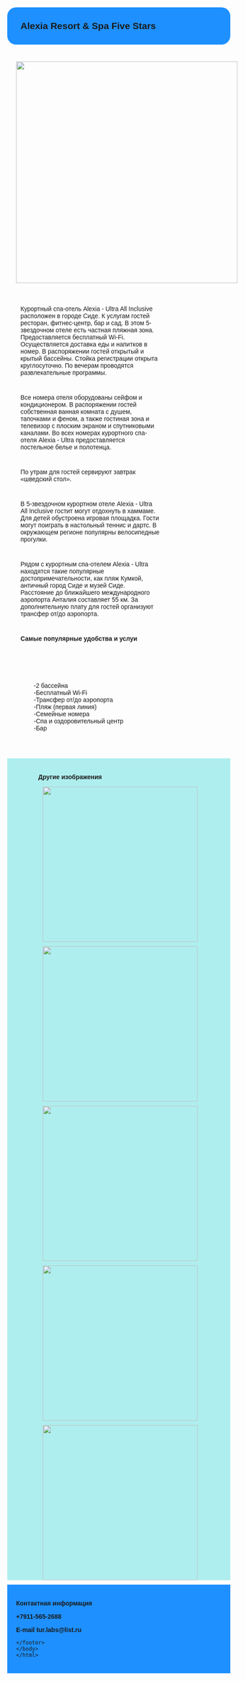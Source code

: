 <html>
    <body style="margin:0px;font-family:sans-serif">
        <h2 style="padding:30px;background-color:DodgerBlue;border-radius:20px">Alexia Resort & Spa Five Stars</h2>
        <div>
            <p><img style="margin:20px; height:500px"src="https://t-cf.bstatic.com/xdata/images/hotel/max1024x768/310786966.jpg?k=fb4f5fdaa6990689637a93e61203564b77eb640a64a28f7c9551b8e6f8f8afea&o=&hp=1"></p>
            <p style="margin:20px;padding:10px;margin-right:150px">
Курортный спа-отель Alexia - Ultra All Inclusive расположен в городе Сиде. К услугам гостей ресторан, фитнес-центр, бар и сад. В этом 5-звездочном отеле есть частная пляжная зона. Предоставляется бесплатный Wi-Fi. Осуществляется доставка еды и напитков в номер. В распоряжении гостей открытый и крытый бассейны. Стойка регистрации открыта круглосуточно. По вечерам проводятся развлекательные программы.</p>
<p style="margin:20px;padding:10px;margin-right:150px">
Все номера отеля оборудованы сейфом и кондиционером. В распоряжении гостей собственная ванная комната с душем, тапочками и феном, а также гостиная зона и телевизор с плоским экраном и спутниковыми каналами. Во всех номерах курортного спа-отеля Alexia - Ultra предоставляется постельное белье и полотенца.
</p><p style="margin:20px;padding:10px;margin-right:150px">
По утрам для гостей сервируют завтрак «шведский стол».</p>
<p style="margin:20px;padding:10px;margin-right:150px">
В 5-звездочном курортном отеле Alexia - Ultra All Inclusive гостит могут отдохнуть в хаммаме. Для детей обустроена игровая площадка. Гости могут поиграть в настольный теннис и дартс. В окружающем регионе популярны велосипедные прогулки.
</p><p style="margin:20px;padding:10px;margin-right:150px">
Рядом с курортным спа-отелем Alexia - Ultra находятся такие популярные достопримечательности, как пляж Кумкой, античный город Сиде и музей Сиде. Расстояние до ближайшего международного аэропорта Анталия составляет 55 км. За дополнительную плату для гостей организуют трансфер от/до аэропорта.</p>

<p style="margin:20px;padding:10px;margin-right:150px">
    <b>Самые популярные удобства и услуи</b></p>
    <p style="margin:0px;padding:60px;">-2 бассейна<br> -Бесплатный Wi-Fi <br>-Трансфер от/до аэропорта<br>-Пляж (первая линия) <br>-Семейные номера<br>-Спа и оздоровительный центр <br>-Бар</p>
            </div>
            <div style="background-color:PaleTurquoise;padding-left:70px;padding-top:20px">
                <p><b>Другие изображения</b></p>
                <p style="margin:10px"><img style="height:350px"src="https://t-cf.bstatic.com/xdata/images/hotel/max1024x768/310788505.jpg?k=17ae6263a773052e970772e83a10c1cc6b0760a3d4bce8e72c4808674d756428&o=&hp=1"></p>
                <p style="margin:10px"><img style="height:350px"src="https://t-cf.bstatic.com/xdata/images/hotel/max1024x768/310788467.jpg?k=72343fbc0cdccf92a99a14f9da97dba3f1013e0b4b927d7ec2a9aa0f24d5d837&o=&hp=1"></p><p style="margin:10px"><img style="height:350px"src="https://t-cf.bstatic.com/xdata/images/hotel/max1024x768/310787049.jpg?k=7eacfa557464d1b611f1e8c94fb960c92a173fe94eb9174134159b05cc0a6f9b&o=&hp=1"></p><p style="margin:10px"><img style="height:350px"src="https://t-cf.bstatic.com/xdata/images/hotel/max1024x768/310787615.jpg?k=f907cb1c73ce7441d3162e31d211cc315183d470d48c45f53f8ed5037f2bea68&o=&hp=1"></p><p style="margin:10px"><img style="height:350px"src="https://t-cf.bstatic.com/xdata/images/hotel/max1024x768/310788488.jpg?k=be8eb4f8bf56e82046a0cd543d5529b2df58e2f31d8031df4ce265a4c9bc997f&o=&hp=1"></p>
            </div>
             <footer style="background-color:dodgerblue;padding:20px"><b>
      <p>Контактная информация</p>
      <p>+7911-565-2688</p>
      <p>E-mail tur.labs@list.ru</p>
</b>
   
    </footer>
    </body>
    </html>
